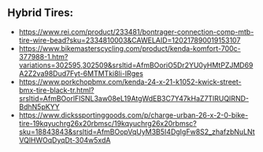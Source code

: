 ## Hybrid Tires:
 - https://www.rei.com/product/233481/bontrager-connection-comp-mtb-tire-wire-bead?sku=2334810003&CAWELAID=120217890019153107
 - https://www.bikemasterscycling.com/product/kenda-komfort-700c-377988-1.htm?variations=302595,302509&srsltid=AfmBOoriO5Dr2YU0yHMtPZJMD69A2Z2va98Dud7Fyt-6MTMTki8li-IRges
 - https://www.porkchopbmx.com/kenda-24-x-21-k1052-kwick-street-bmx-tire-black-tr.html?srsltid=AfmBOorlFlSNL3aw08eL19AtgWdEB3C7Y47kHaZ7TlRUQIRND-BdhN5pKYY
 - https://www.dickssportinggoods.com/p/charge-urban-26-x-2-0-bike-tire-19kqyuchrg26x20rbmsc/19kqyuchrg26x20rbmsc?sku=18843843&srsltid=AfmBOopVqUyM3B5I4DgIgFw8S2_zhafzbNuLNtVQlHWOqDyqDt-304w5xdA

